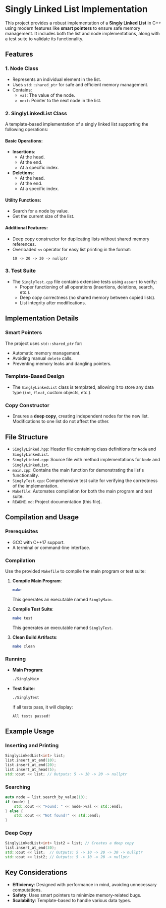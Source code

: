 # Singly Linked List Implementation

This project provides a robust implementation of a **Singly Linked List** in C++ using modern features like **smart pointers** to ensure safe memory management. It includes both the list and node implementations, along with a test suite to validate its functionality.

## Features

### 1. **Node Class**
- Represents an individual element in the list.
- Uses `std::shared_ptr` for safe and efficient memory management.
- Contains:
  - `val`: The value of the node.
  - `next`: Pointer to the next node in the list.

### 2. **SinglyLinkedList Class**
A template-based implementation of a singly linked list supporting the following operations:

#### Basic Operations:
- **Insertions**:
  - At the head.
  - At the end.
  - At a specific index.
- **Deletions**:
  - At the head.
  - At the end.
  - At a specific index.
  
#### Utility Functions:
- Search for a node by value.
- Get the current size of the list.

#### Additional Features:
- Deep copy constructor for duplicating lists without shared memory references.
- Overloaded `<<` operator for easy list printing in the format:  
  ```
  10 -> 20 -> 30 -> nullptr
  ```

### 3. **Test Suite**
- The `SinglyTest.cpp` file contains extensive tests using `assert` to verify:
  - Proper functioning of all operations (insertions, deletions, search, etc.).
  - Deep copy correctness (no shared memory between copied lists).
  - List integrity after modifications.

## Implementation Details

### Smart Pointers
The project uses `std::shared_ptr` for:
- Automatic memory management.
- Avoiding manual `delete` calls.
- Preventing memory leaks and dangling pointers.

### Template-Based Design
- The `SinglyLinkedList` class is templated, allowing it to store any data type (`int`, `float`, custom objects, etc.).

### Copy Constructor
- Ensures a **deep copy**, creating independent nodes for the new list. Modifications to one list do not affect the other.

## File Structure

- `SinglyLinked.hpp`: Header file containing class definitions for `Node` and `SinglyLinkedList`.
- `SinglyLinked.cpp`: Source file with method implementations for `Node` and `SinglyLinkedList`.
- `main.cpp`: Contains the main function for demonstrating the list's functionality.
- `SinglyTest.cpp`: Comprehensive test suite for verifying the correctness of the implementation.
- `Makefile`: Automates compilation for both the main program and test suite.
- `README.md`: Project documentation (this file).

## Compilation and Usage

### Prerequisites
- GCC with C++17 support.
- A terminal or command-line interface.

### Compilation
Use the provided `Makefile` to compile the main program or test suite:

1. **Compile Main Program**:
   ```bash
   make
   ```
   This generates an executable named `SinglyMain`.

2. **Compile Test Suite**:
   ```bash
   make test
   ```
   This generates an executable named `SinglyTest`.

3. **Clean Build Artifacts**:
   ```bash
   make clean
   ```

### Running
- **Main Program**:
  ```bash
  ./SinglyMain
  ```

- **Test Suite**:
  ```bash
  ./SinglyTest
  ```
  If all tests pass, it will display:
  ```
  All tests passed!
  ```

## Example Usage

### Inserting and Printing
```cpp
SinglyLinkedList<int> list;
list.insert_at_end(10);
list.insert_at_end(20);
list.insert_at_head(5);
std::cout << list; // Outputs: 5 -> 10 -> 20 -> nullptr
```

### Searching
```cpp
auto node = list.search_by_value(10);
if (node) {
    std::cout << "Found: " << node->val << std::endl;
} else {
    std::cout << "Not found!" << std::endl;
}
```

### Deep Copy
```cpp
SinglyLinkedList<int> list2 = list; // Creates a deep copy
list.insert_at_end(30);
std::cout << list;  // Outputs: 5 -> 10 -> 20 -> 30 -> nullptr
std::cout << list2; // Outputs: 5 -> 10 -> 20 -> nullptr
```

## Key Considerations
- **Efficiency**: Designed with performance in mind, avoiding unnecessary computations.
- **Safety**: Uses smart pointers to minimize memory-related bugs.
- **Scalability**: Template-based to handle various data types.

